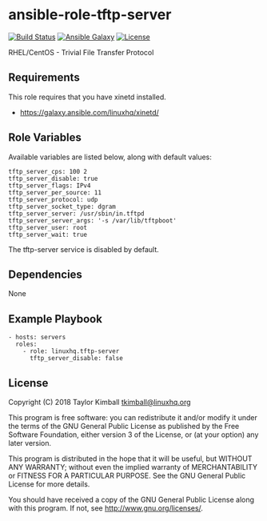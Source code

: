 # ansible-role-tftp-server

[![Build Status](https://travis-ci.org/linuxhq/ansible-role-tftp-server.svg?branch=master)](https://travis-ci.org/linuxhq/ansible-role-tftp-server)
[![Ansible Galaxy](https://img.shields.io/badge/ansible--galaxy-tftp--server-blue.svg?style=flat)](https://galaxy.ansible.com/linuxhq/tftp-server)
[![License](https://img.shields.io/badge/license-GPLv3-brightgreen.svg?style=flat)](COPYING)

RHEL/CentOS - Trivial File Transfer Protocol

## Requirements

This role requires that you have xinetd installed.

 * https://galaxy.ansible.com/linuxhq/xinetd/

## Role Variables

Available variables are listed below, along with default values:

    tftp_server_cps: 100 2
    tftp_server_disable: true
    tftp_server_flags: IPv4
    tftp_server_per_source: 11
    tftp_server_protocol: udp
    tftp_server_socket_type: dgram
    tftp_server_server: /usr/sbin/in.tftpd
    tftp_server_server_args: '-s /var/lib/tftpboot'
    tftp_server_user: root
    tftp_server_wait: true

The tftp-server service is disabled by default.

## Dependencies

None

## Example Playbook

    - hosts: servers
      roles:
        - role: linuxhq.tftp-server
          tftp_server_disable: false

## License

Copyright (C) 2018 Taylor Kimball <tkimball@linuxhq.org>

This program is free software: you can redistribute it and/or modify
it under the terms of the GNU General Public License as published by
the Free Software Foundation, either version 3 of the License, or
(at your option) any later version.

This program is distributed in the hope that it will be useful,
but WITHOUT ANY WARRANTY; without even the implied warranty of
MERCHANTABILITY or FITNESS FOR A PARTICULAR PURPOSE. See the
GNU General Public License for more details.

You should have received a copy of the GNU General Public License
along with this program. If not, see <http://www.gnu.org/licenses/>.

